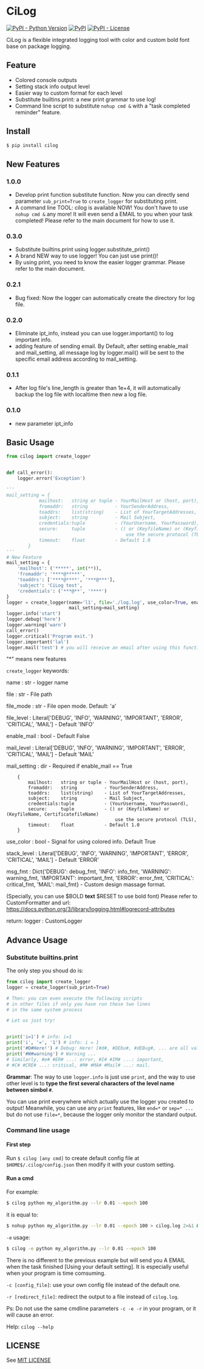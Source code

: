 # CiLog

[![PyPI - Python Version](https://img.shields.io/pypi/pyversions/CiLog)](https://pypi.org/project/cilog/)
[![PyPI](https://img.shields.io/pypi/v/CiLog)](https://pypi.org/project/cilog/)
[![PyPI - License](https://img.shields.io/pypi/l/CiLog)](https://github.com/CM-BF/CiLog/blob/master/LICENSE)

CiLog is a flexible integrated logging tool with color and custom bold font base on package logging.

## Feature

* Colored console outputs
* Setting stack info output level
* Easier way to custom format for each level
* Substitute builtins.print: a new print grammar to use log!
* Command line script to substitute `nohup cmd &` with a "task
completed reminder" feature.

## Install

```bash
$ pip install cilog
```

## New Features

### 1.0.0
* Develop print function substitute function. Now you can directly
send parameter `sub_print=True` to `create_logger` for substituting print.
* A command line TOOL: cilog is available NOW! You don't have
to use `nohup cmd &` any more! It will even send a EMAIL to you when your task
completed! Please refer to the main document for how to use it.


### 0.3.0
* Substitute builtins.print using logger.substitute_print()
* A brand NEW way to use logger! You can just use print()!
* By using print, you need to know the easier logger grammar. 
Please refer to the main document. 

### 0.2.1

* Bug fixed: Now the logger can automatically create the directory for log file.

### 0.2.0

* Eliminate ipt_info, instead you can use logger.important() to log important info.
* adding feature of sending email. By Default, after setting enable_mail and mail_setting, all message log by
logger.mail() will be sent to the specific email address according to mail_setting.

### 0.1.1

* After log file's line_length is greater than 1e+4, it will automatically backup the log file with localtime then new 
a log file.

### 0.1.0

* new parameter ipt_info

## Basic Usage

```python
from cilog import create_logger


def call_error():
    logger.error('Exception')

'''
mail_setting = {
            mailhost:   string or tuple - YourMailHost or (host, port),
            fromaddr:   string          - YourSenderAddress,
            toaddrs:    list(string)    - List of YourTargetAddresses,
            subject:    string          - Mail Subject,
            credentials:tuple           - (YourUsername, YourPassword),
            secure:     tuple           - () or (KeyfileName) or (KeyfileName, CertificatefileName)
                                            use the secure protocol (TLS),
            timeout:    float           - Default 1.0
        }
'''
# New Feature
mail_setting = {
    'mailhost': ('*****', int(**)),
    'fromaddr': '****@*****',
    'toaddrs': ['****@****', '***@***'],
    'subject': 'CiLog test',
    'credentials': ('***@**', '****')
}
logger = create_logger(name='l1', file='./log.log', use_color=True, enable_mail=True,
                       mail_setting=mail_setting)
logger.info('start')
logger.debug('here')
logger.warning('warn')
call_error()
logger.critical('Program exit.')
logger.important('lal')
logger.mail('test') # you will receive an email after using this function.
```

"*" means new features

`create_logger` keywords:

name : str - logger name

file : str - File path

file_mode : str - File open mode. Default: 'a'

file_level : Literal['DEBUG', 'INFO', 'WARNING', 'IMPORTANT', 'ERROR', 'CRITICAL', 'MAIL'] - Default 'INFO'

enable_mail : bool - Default False

mail_level : Literal['DEBUG', 'INFO', 'WARNING', 'IMPORTANT', 'ERROR', 'CRITICAL', 'MAIL'] - Default 'MAIL'

mail_setting : dir - Required if enable_mail == True
```
    {
        mailhost:   string or tuple - YourMailHost or (host, port),
        fromaddr:   string          - YourSenderAddress,
        toaddrs:    list(string)    - List of YourTargetAddresses,
        subject:    string          - Mail Subject,
        credentials:tuple           - (YourUsername, YourPassword),
        secure:     tuple           - () or (KeyfileName) or (KeyfileName, CertificatefileName)
                                        use the secure protocol (TLS),
        timeout:    float           - Default 1.0
    }
```
use_color : bool - Signal for using colored info. Default True

stack_level : Literal['DEBUG', 'INFO', 'WARNING', 'IMPORTANT', 'ERROR', 'CRITICAL', 'MAIL'] - Default 'ERROR'

msg_fmt : Dict{'DEBUG': debug_fmt, 'INFO': info_fmt, 'WARNING': warning_fmt, 'IMPORTANT': important_fmt,
'ERROR': error_fmt, 'CRITICAL': critical_fmt, 'MAIL': mail_fmt} - Custom design massage format.

(Specially, you can use $BOLD **text** $RESET to use bold font)
Please refer to CustomFormatter and url: https://docs.python.org/3/library/logging.html#logrecord-attributes

return: logger : CustomLogger

## Advance Usage

### Substitute builtins.print
The only step you shoud do is:
```python
from cilog import create_logger
logger = create_logger(sub_print=True)

# Then: you can even execute the following scripts 
# in other files if only you have run these two lines
# in the same system process

# Let us just try!


print('i=1') # info: i=1
print('i', '=', '1') # info: i = 1
print('#D#Here!') # Debug: Here! [#d#, #DEbu#, #dEBug#, ... are all valid!]
print('#W#warning') # Warning ...
# Similarly, #e# #ER# ...: error, #I# #IM# ...: important,
# #C# #CRE# ...: critical, #M# #MA# #Mail# ...: mail.
```
**Grammar**: The way to use `logger.info` is just use `print`, and the way
to use other level is to **type the first several characters of the level 
name between simbol `#`**. 

You can use print everywhere which actually use the logger
you created to output! Meanwhile, you can use any `print` features,
like `end=*` or `sep=* ...` but do not use `file=*`, because the logger
only monitor the standard output.

### Command line usage

#### First step
Run `$ cilog [any cmd]` to create default config file at
`$HOME$/.cilog/config.json` then modify it with your custom
setting.

#### Run a cmd
For example:

```bash
$ cilog python my_algorithm.py --lr 0.01 --epoch 100
```
it is equal to:
```bash
$ nohup python my_algorithm.py --lr 0.01 --epoch 100 > cilog.log 2>&1 &
```

`-e` usage:
```bash
$ cilog -e python my_algorithm.py --lr 0.01 --epoch 100
```
There is no different to the previous example but will send you
A EMAIL when the task finished [Using your default setting]. 
It is especially useful when your program is time comsuming.

`-c [config_file]`: use your own config file instead of the default one.

`-r [redirect_file]`: redirect the output to a file instead of `cilog.log`.

Ps: Do not use the same cmdline parameters `-c -e -r` in your program,
or it will cause an error.

Help: `cilog --help`


## LICENSE

See [MIT LICENSE](https://github.com/CM-BF/CiLog/blob/master/LICENSE)
